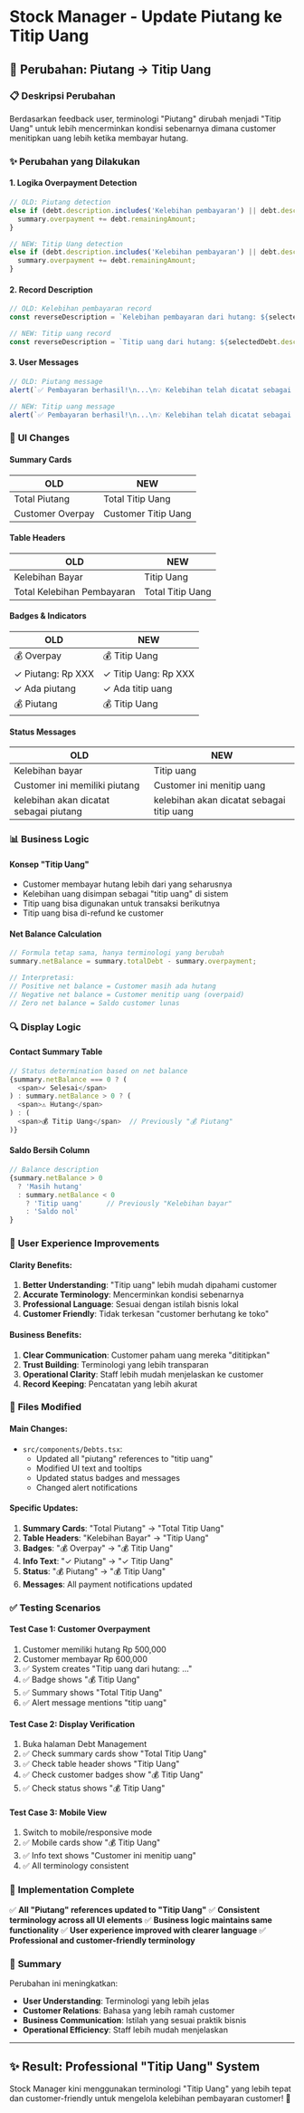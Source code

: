 # Stock Manager - Update Piutang ke Titip Uang

## 🎯 **Perubahan: Piutang → Titip Uang**

### 📋 **Deskripsi Perubahan**
Berdasarkan feedback user, terminologi "Piutang" dirubah menjadi "Titip Uang" untuk lebih mencerminkan kondisi sebenarnya dimana customer menitipkan uang lebih ketika membayar hutang.

### ✨ **Perubahan yang Dilakukan**

#### **1. Logika Overpayment Detection**
```typescript
// OLD: Piutang detection
else if (debt.description.includes('Kelebihan pembayaran') || debt.description.includes('piutang')) {
  summary.overpayment += debt.remainingAmount;
}

// NEW: Titip Uang detection  
else if (debt.description.includes('Kelebihan pembayaran') || debt.description.includes('Titip uang') || debt.description.includes('piutang')) {
  summary.overpayment += debt.remainingAmount;
}
```

#### **2. Record Description**
```typescript
// OLD: Kelebihan pembayaran record
const reverseDescription = `Kelebihan pembayaran dari hutang: ${selectedDebt.description}`;

// NEW: Titip uang record
const reverseDescription = `Titip uang dari hutang: ${selectedDebt.description}`;
```

#### **3. User Messages**
```typescript
// OLD: Piutang message
alert(`✅ Pembayaran berhasil!\n...\n💡 Kelebihan telah dicatat sebagai piutang baru ke member.`);

// NEW: Titip uang message
alert(`✅ Pembayaran berhasil!\n...\n💡 Kelebihan telah dicatat sebagai titip uang baru ke member.`);
```

### 🎨 **UI Changes**

#### **Summary Cards**
| OLD | NEW |
|-----|-----|
| Total Piutang | Total Titip Uang |
| Customer Overpay | Customer Titip Uang |

#### **Table Headers**
| OLD | NEW |
|-----|-----|
| Kelebihan Bayar | Titip Uang |
| Total Kelebihan Pembayaran | Total Titip Uang |

#### **Badges & Indicators**
| OLD | NEW |
|-----|-----|
| 💰 Overpay | 💰 Titip Uang |
| ✓ Piutang: Rp XXX | ✓ Titip Uang: Rp XXX |
| ✓ Ada piutang | ✓ Ada titip uang |
| 💰 Piutang | 💰 Titip Uang |

#### **Status Messages**
| OLD | NEW |
|-----|-----|
| Kelebihan bayar | Titip uang |
| Customer ini memiliki piutang | Customer ini menitip uang |
| kelebihan akan dicatat sebagai piutang | kelebihan akan dicatat sebagai titip uang |

### 📊 **Business Logic**

#### **Konsep "Titip Uang"**
- Customer membayar hutang lebih dari yang seharusnya
- Kelebihan uang disimpan sebagai "titip uang" di sistem
- Titip uang bisa digunakan untuk transaksi berikutnya
- Titip uang bisa di-refund ke customer

#### **Net Balance Calculation**
```typescript
// Formula tetap sama, hanya terminologi yang berubah
summary.netBalance = summary.totalDebt - summary.overpayment;

// Interpretasi:
// Positive net balance = Customer masih ada hutang
// Negative net balance = Customer menitip uang (overpaid)
// Zero net balance = Saldo customer lunas
```

### 🔍 **Display Logic**

#### **Contact Summary Table**
```typescript
// Status determination based on net balance
{summary.netBalance === 0 ? (
  <span>✓ Selesai</span>
) : summary.netBalance > 0 ? (
  <span>⚠ Hutang</span>  
) : (
  <span>💰 Titip Uang</span>  // Previously "💰 Piutang"
)}
```

#### **Saldo Bersih Column**
```typescript
// Balance description
{summary.netBalance > 0 
  ? 'Masih hutang' 
  : summary.netBalance < 0 
    ? 'Titip uang'      // Previously "Kelebihan bayar"
    : 'Saldo nol'
}
```

### 🎯 **User Experience Improvements**

#### **Clarity Benefits:**
1. **Better Understanding**: "Titip uang" lebih mudah dipahami customer
2. **Accurate Terminology**: Mencerminkan kondisi sebenarnya
3. **Professional Language**: Sesuai dengan istilah bisnis lokal
4. **Customer Friendly**: Tidak terkesan "customer berhutang ke toko"

#### **Business Benefits:**
1. **Clear Communication**: Customer paham uang mereka "dititipkan"
2. **Trust Building**: Terminologi yang lebih transparan
3. **Operational Clarity**: Staff lebih mudah menjelaskan ke customer
4. **Record Keeping**: Pencatatan yang lebih akurat

### 📁 **Files Modified**

#### **Main Changes:**
- `src/components/Debts.tsx`: 
  - Updated all "piutang" references to "titip uang"
  - Modified UI text and tooltips
  - Updated status badges and messages
  - Changed alert notifications

#### **Specific Updates:**
1. **Summary Cards**: "Total Piutang" → "Total Titip Uang"
2. **Table Headers**: "Kelebihan Bayar" → "Titip Uang"  
3. **Badges**: "💰 Overpay" → "💰 Titip Uang"
4. **Info Text**: "✓ Piutang" → "✓ Titip Uang"
5. **Status**: "💰 Piutang" → "💰 Titip Uang"
6. **Messages**: All payment notifications updated

### ✅ **Testing Scenarios**

#### **Test Case 1: Customer Overpayment**
1. Customer memiliki hutang Rp 500,000
2. Customer membayar Rp 600,000
3. ✅ System creates "Titip uang dari hutang: ..."
4. ✅ Badge shows "💰 Titip Uang"
5. ✅ Summary shows "Total Titip Uang"
6. ✅ Alert message mentions "titip uang"

#### **Test Case 2: Display Verification**
1. Buka halaman Debt Management
2. ✅ Check summary cards show "Total Titip Uang"
3. ✅ Check table header shows "Titip Uang"
4. ✅ Check customer badges show "💰 Titip Uang"
5. ✅ Check status shows "💰 Titip Uang"

#### **Test Case 3: Mobile View**
1. Switch to mobile/responsive mode
2. ✅ Mobile cards show "💰 Titip Uang"
3. ✅ Info text shows "Customer ini menitip uang"
4. ✅ All terminology consistent

### 🚀 **Implementation Complete**

✅ **All "Piutang" references updated to "Titip Uang"**
✅ **Consistent terminology across all UI elements**
✅ **Business logic maintains same functionality**
✅ **User experience improved with clearer language**
✅ **Professional and customer-friendly terminology**

### 📝 **Summary**

Perubahan ini meningkatkan:
- **User Understanding**: Terminologi yang lebih jelas
- **Customer Relations**: Bahasa yang lebih ramah customer
- **Business Communication**: Istilah yang sesuai praktik bisnis
- **Operational Efficiency**: Staff lebih mudah menjelaskan

---

## ✨ **Result: Professional "Titip Uang" System**

Stock Manager kini menggunakan terminologi "Titip Uang" yang lebih tepat dan customer-friendly untuk mengelola kelebihan pembayaran customer! 🎉
